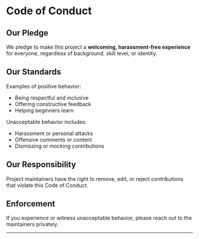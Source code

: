 # Code of Conduct

## Our Pledge
We pledge to make this project a **welcoming, harassment-free experience** for everyone, regardless of background, skill level, or identity.  

## Our Standards
Examples of positive behavior:  
- Being respectful and inclusive  
- Offering constructive feedback  
- Helping beginners learn  

Unacceptable behavior includes:  
- Harassment or personal attacks  
- Offensive comments or content  
- Dismissing or mocking contributions  

## Our Responsibility
Project maintainers have the right to remove, edit, or reject contributions that violate this Code of Conduct.  

## Enforcement
If you experience or witness unacceptable behavior, please reach out to the maintainers privately.  

---

